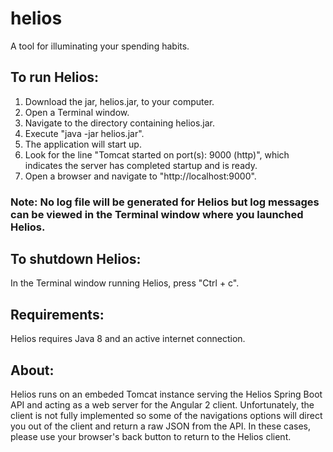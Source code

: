 # helios
A tool for illuminating your spending habits.

## To run Helios:
1. Download the jar, helios.jar, to your computer.
2. Open a Terminal window.
3. Navigate to the directory containing helios.jar.
4. Execute "java -jar helios.jar".
  1. The application will start up.
  2. Look for the line "Tomcat started on port(s): 9000 (http)", which indicates the server has completed startup and is ready.
5. Open a browser and navigate to "http://localhost:9000".
### Note: No log file will be generated for Helios but log messages can be viewed in the Terminal window where you launched Helios.

## To shutdown Helios:
  In the Terminal window running Helios, press "Ctrl + c".

## Requirements:
  Helios requires Java 8 and an active internet connection.

## About:
  Helios runs on an embeded Tomcat instance serving the Helios Spring Boot API and acting as a web server for the Angular 2 client. Unfortunately, the client is not fully implemented so some of the navigations options will direct you out of the client and return a raw JSON from the API. In these cases, please use your browser's back button to return to the Helios client.  
